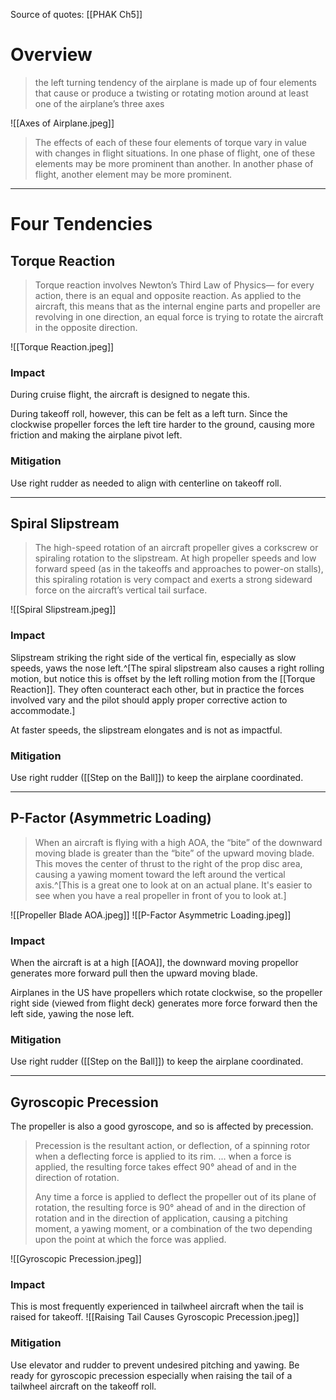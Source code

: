 Source of quotes: [[PHAK Ch5]]

# Overview
> the left turning tendency of the airplane is made up of four elements that cause or produce a twisting or rotating motion around at least one of the airplane’s three axes

![[Axes of Airplane.jpeg]]

> The effects of each of these four elements of torque vary in value with changes in flight situations. In one phase of flight, one of these elements may be more prominent than another. In another phase of flight, another element may be more prominent.

---

# Four Tendencies
## Torque Reaction
> Torque reaction involves Newton’s Third Law of Physics— for every action, there is an equal and opposite reaction. As applied to the aircraft, this means that as the internal engine parts and propeller are revolving in one direction, an equal force is trying to rotate the aircraft in the opposite direction.

![[Torque Reaction.jpeg]]

### Impact
During cruise flight, the aircraft is designed to negate this.

During takeoff roll, however, this can be felt as a left turn. Since the clockwise propeller forces the left tire harder to the ground, causing more friction and making the airplane pivot left.

### Mitigation
Use right rudder as needed to align with centerline on takeoff roll.

---

## Spiral Slipstream
> The high-speed rotation of an aircraft propeller gives a corkscrew or spiraling rotation to the slipstream. At high propeller speeds and low forward speed (as in the takeoffs and approaches to power-on stalls), this spiraling rotation is very compact and exerts a strong sideward force on the aircraft’s vertical tail surface.

![[Spiral Slipstream.jpeg]]

### Impact
Slipstream striking the right side of the vertical fin, especially as slow speeds, yaws the nose left.^[The spiral slipstream also causes a right rolling motion, but notice this is offset by the left rolling motion from the [[Torque Reaction]]. They often counteract each other, but in practice the forces involved vary and the pilot should apply proper corrective action to accommodate.]

At faster speeds, the slipstream elongates and is not as impactful.

### Mitigation
Use right rudder ([[Step on the Ball]]) to keep the airplane coordinated.

---

## P-Factor (Asymmetric Loading)
> When an aircraft is flying with a high AOA, the “bite” of the downward moving blade is greater than the “bite” of the upward moving blade. This moves the center of thrust to the right of the prop disc area, causing a yawing moment toward the left around the vertical axis.^[This is a great one to look at on an actual plane. It's easier to see when you have a real propeller in front of you to look at.]

![[Propeller Blade AOA.jpeg]]
![[P-Factor Asymmetric Loading.jpeg]]

### Impact
When the aircraft is at a high [[AOA]], the downward moving propellor generates more forward pull then the upward moving blade.

Airplanes in the US have propellers which rotate clockwise, so the propeller right side (viewed from flight deck) generates more force forward then the left side, yawing the nose left.

### Mitigation
Use right rudder ([[Step on the Ball]]) to keep the airplane coordinated.

---

## Gyroscopic Precession
The propeller is also a good gyroscope, and so is affected by precession.
> Precession is the resultant action, or deflection, of a spinning rotor when a deflecting force is applied to its rim. ... when a force is applied, the resulting force takes effect 90° ahead of and in the direction of rotation.
> 
> Any time a force is applied to deflect the propeller out of its plane of rotation, the resulting force is 90° ahead of and in the direction of rotation and in the direction of application, causing a pitching moment, a yawing moment, or a combination of the two depending upon the point at which the force was applied.

![[Gyroscopic Precession.jpeg]]

### Impact
This is most frequently experienced in tailwheel aircraft when the tail is raised for takeoff.
![[Raising Tail Causes Gyroscopic Precession.jpeg]]

### Mitigation
Use elevator and rudder to prevent undesired pitching and yawing. Be ready for gyroscopic precession especially when raising the tail of a tailwheel aircraft on the takeoff roll.